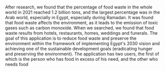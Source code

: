 After research, we found that the percentage of food waste in the whole world in 2021 reached 
1.2 billion tons, and the largest percentage was in the Arab world, especially in Egypt, especially 
during Ramadan. It was found that food waste affects the environment, as it leads to the emission 
of toxic gases such as carbon monoxide. When we searched, we found that food waste results 
from hotels, restaurants, homes, weddings and funerals.
The goal of this application is to reduce food waste and preserve the environment within the 
framework of implementing Egypt's 2030 vision and achieving one of the sustainable 
development goals (eradicating hunger and preserving the environment).
The application has two users, the first of which is the person who has food in excess of his need, 
and the other who needs food
